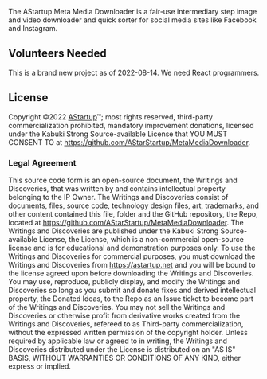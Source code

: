 The AStartup Meta Media Downloader is a fair-use intermediary step image and video downloader and quick sorter for social media sites like Facebook and Instagram.

## Volunteers Needed

This is a brand new project as of 2022-08-14. We need React programmers.

## License

Copyright ©2022 [AStartup](https://astartup.net)™; most rights reserved, third-party commercialization prohibited, mandatory improvement donations, licensed under the Kabuki Strong Source-available License that YOU MUST CONSENT TO at <https://github.com/AStarStartup/MetaMediaDownloader>.

### Legal Agreement

This source code form is an open-source document, the Writings and Discoveries, that was written by and contains intellectual property belonging to the IP Owner. The Writings and Discoveries consist of documents, files, source code, technology design files, art, trademarks, and other content contained this file, folder and the GitHub repository, the Repo, located at <https://github.com/AStarStartup/MetaMediaDownloader>. The Writings and Discoveries are published under the Kabuki Strong Source-available License, the License, which is a non-commercial open-source license and is for educational and demonstration purposes only. To use the Writings and Discoveries for commercial purposes, you must download the Writings and Discoveries from <https://astartup.net> and you will be bound to the license agreed upon before downloading the Writings and Discoveries. You may use, reproduce, publicly display, and modify the Writings and Discoveries so long as you submit and donate fixes and derived intellectual property, the Donated Ideas, to the Repo as an Issue ticket to become part of the Writings and Discoveries. You may not sell the Writings and Discoveries or otherwise profit from derivative works created from the Writings and Discoveries, refereed to as Third-party commercialization, without the expressed written permission of the copyright holder. Unless required by applicable law or agreed to in writing, the Writings and Discoveries distributed under the License is distributed on an "AS IS" BASIS, WITHOUT WARRANTIES OR CONDITIONS OF ANY KIND, either express or implied.
